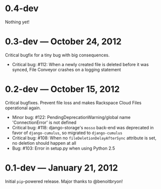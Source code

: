 # 0.4-dev

Nothing yet!

# 0.3-dev — October 24, 2012

Critical bugfix for a tiny bug with big consequences.

* Critical bug: #112: When a newly created file is deleted before it was synced, File Conveyor crashes on a logging statement

# 0.2-dev — October 15, 2012

Critical bugfixes. Prevent file loss and makes Rackspace Cloud Files operational again.

* Minor bug: #122: PendingDeprecationWarning/global name 'ConnectionError' is not defined
* Critical bug: #118: django-storage's `mosso` back-end was deprecated in favor of `django-cumulus`, so migrated to `django-cumulus`
* Critical bug: #108: When no `fileDeletionDelayAfterSync` attribute is set, no deletion should happen at all
* Bug: #103: Error in setup.py when using Python 2.5

# 0.1-dev — January 21, 2012

Initial `pip`-powered release. Major thanks to @benoitbryon!
